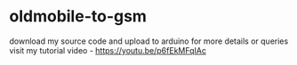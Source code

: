 # oldmobile-to-gsm
download my source code and upload to arduino
for more details or queries visit my tutorial video - https://youtu.be/p6fEkMFqIAc
